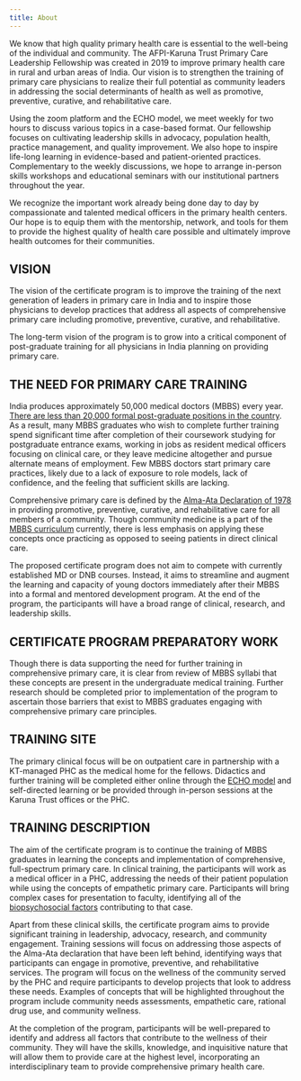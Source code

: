 ```yaml
---
title: About
---
```


We know that high quality primary health care is essential to the well-being of the individual and community. The AFPI-Karuna Trust Primary Care Leadership Fellowship was created in 2019 to improve primary health care in rural and urban areas of India. Our vision is to strengthen the training of primary care physicians to realize their full potential as community leaders in addressing the social determinants of health as well as promotive, preventive, curative, and rehabilitative care. 

Using the zoom platform and the ECHO model, we meet weekly for two hours to discuss various topics in a case-based format. Our fellowship focuses on cultivating leadership skills in advocacy, population health, practice management, and quality improvement. We also hope to inspire life-long learning in evidence-based and patient-oriented practices. Complementary to the weekly discussions, we hope to arrange in-person skills workshops and educational seminars with our institutional partners throughout the year.


We recognize the important work already being done day to day by compassionate and talented medical officers in the primary health centers. Our hope is to equip them with the mentorship, network, and tools for them to provide the highest quality of health care possible and ultimately improve health outcomes for their communities.


## VISION

The vision of the certificate program is to improve the training of the next generation of leaders in primary care in India and to inspire those physicians to develop practices that address all aspects of comprehensive primary care including promotive, preventive, curative, and rehabilitative.

The long-term vision of the program is to grow into a critical component of post-graduate training for all physicians in India planning on providing primary care.

## THE NEED FOR PRIMARY CARE TRAINING
 
India produces approximately 50,000 medical doctors (MBBS) every year. [There are less than 20,000 formal post-graduate positions in the country](https://www.ncbi.nlm.nih.gov/pmc/articles/PMC4408692/). As a result, many MBBS graduates who wish to complete further training spend significant time after completion of their coursework studying for postgraduate entrance exams, working in jobs as resident medical officers focusing on clinical care, or they leave medicine altogether and pursue alternate means of employment. Few MBBS doctors start primary care practices, likely due to a lack of exposure to role models, lack of confidence, and the feeling that sufficient skills are lacking.

Comprehensive primary care is defined by the [Alma-Ata Declaration of 1978](https://www.who.int/teams/social-determinants-of-health/declaration-of-alma-ata) in providing promotive, preventive, curative, and rehabilitative care for all members of a community. Though community medicine is a part of the [MBBS curriculum](https://www.aiims.edu/aiims/academic/aiims-syllabus/Syllabus%20-%20MBBS.pdf) currently, there is less emphasis on applying these concepts once practicing as opposed to seeing patients in direct clinical care.

The proposed certificate program does not aim to compete with currently established MD or DNB courses. Instead, it aims to streamline and augment the learning and capacity of young doctors immediately after their MBBS into a formal and mentored development program. At the end of the program, the participants will have a broad range of clinical, research, and leadership skills.

## CERTIFICATE PROGRAM PREPARATORY WORK

Though there is data supporting the need for further training in comprehensive primary care, it is clear from review of MBBS syllabi that these concepts are present in the undergraduate medical training. Further research should be completed prior to implementation of the program to ascertain those barriers that exist to MBBS graduates engaging with comprehensive primary care principles.

## TRAINING SITE
 
The primary clinical focus will be on outpatient care in partnership with a KT-managed PHC as the medical home for the fellows. Didactics and further training will be completed either online through the [ECHO model](https://hsc.unm.edu/echo/about-us/) and self-directed learning or be provided through in-person sessions at the Karuna Trust offices or the PHC.

## TRAINING DESCRIPTION
 
The aim of the certificate program is to continue the training of MBBS graduates in learning the concepts and implementation of comprehensive, full-spectrum primary care. In clinical training, the participants will work as a medical officer in a PHC, addressing the needs of their patient population while using the concepts of empathetic primary care. Participants will bring complex cases for presentation to faculty, identifying all of the [biopsychosocial factors](https://www.ncbi.nlm.nih.gov/pmc/articles/PMC1466742/) contributing to that case.

Apart from these clinical skills, the certificate program aims to provide significant training in leadership, advocacy, research, and community engagement. Training sessions will focus on addressing those aspects of the Alma-Ata declaration that have been left behind, identifying ways that participants can engage in promotive, preventive, and rehabilitative services. The program will focus on the wellness of the community served by the PHC and require participants to develop projects that look to address these needs. Examples of concepts that will be highlighted throughout the program include community needs assessments, empathetic care, rational drug use, and community wellness.

At the completion of the program, participants will be well-prepared to identify and address all factors that contribute to the wellness of their community. They will have the skills, knowledge, and inquisitive nature that will allow them to provide care at the highest level, incorporating an interdisciplinary team to provide comprehensive primary health care.
